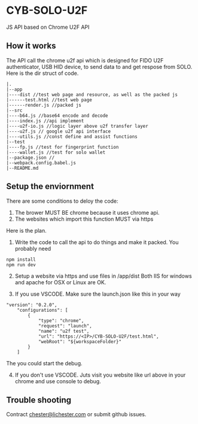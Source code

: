 # CYB-SOLO-U2F
JS API based on Chrome U2F API

## How it works
The API call the chrome u2f api which is designed for FIDO U2F authenticator, USB HID device, to send data to and get respose from SOLO. Here is the dir struct of code.
```
|.
|--app
|----dist //test web page and resource, as well as the packed js
|------test.html //test web page
|------render.js //packed js
|--src
|----b64.js //base64 encode and decode
|----index.js //api implement
|----u2f-io.js //logic layer above u2f transfer layer
|----u2f.js // google u2f api interface
|----utils.js //const define and assist functions
|--test
|----fp.js //test for fingerprint function
|----wallet.js //test for solo wallet
|--package.json //
|--webpack.config.babel.js
|--README.md
```
## Setup the enviornment
There are some conditions to deloy the code:
1. The brower MUST BE chrome because it uses chrome api. 
2. The websites which import this function MUST via https

Here is the plan.
1. Write the code to call the api to do things and make it packed.
You probably need
```
npm install
npm run dev
```

2. Setup a website via https and use files in /app/dist Both IIS for windows and apache for OSX or Linux are OK.

3. If you use VSCODE. Make sure the launch.json like this in your way
```
"version": "0.2.0",
    "configurations": [
        {
            "type": "chrome",
            "request": "launch",
            "name": "u2f test",
            "url": "https://<IP>/CYB-SOLO-U2F/test.html",
            "webRoot": "${workspaceFolder}"
        }
    ]
```
The you could start the debug.

4. If you don't use VSCODE. Juts visit you website like url above in your chrome and use console to debug.


## Trouble shooting
Contract chester@lichester.com or submit github issues.